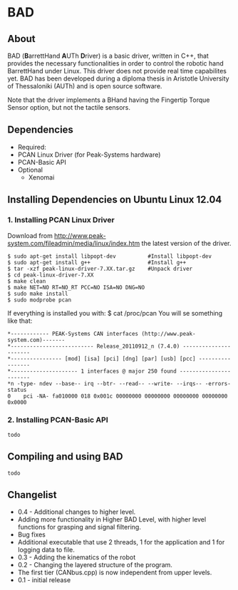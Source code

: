 # BAD

About
-----
BAD (**B**arrettHand **A**UTh **D**river) is a basic driver, written in C++, that provides the necessary functionalities in order to control the robotic hand BarrettHand under Linux. This driver does not provide real time capabilites yet. BAD has been developed during a diploma thesis in Aristotle University of Thessaloniki (AUTh) and is open source software.

Note that the driver implements a BHand having the Fingertip Torque Sensor option, but not the tactile sensors.

Dependencies
------------
- Required:
 - PCAN Linux Driver (for Peak-Systems hardware)
 - PCAN-Basic API
- Optional
  - Xenomai

## Installing Dependencies on Ubuntu Linux 12.04
### 1. Installing PCAN Linux Driver
Download from http://www.peak-system.com/fileadmin/media/linux/index.htm the latest version of the driver.
```shell
$ sudo apt-get install libpopt-dev			#Install libpopt-dev
$ sudo apt-get install g++					#Install g++
$ tar -xzf peak-linux-driver-7.XX.tar.gz	#Unpack driver
$ cd peak-linux-driver-7.XX
$ make clean
$ make NET=NO RT=NO_RT PCC=NO ISA=NO DNG=NO
$ sudo make install
$ sudo modprobe pcan
```

If everything is installed you with:
    $ cat /proc/pcan
You will se something like that:

```
*------------ PEAK-Systems CAN interfaces (http://www.peak-system.com)-------
*-------------------------- Release_20110912_n (7.4.0) ----------------------
*---------------- [mod] [isa] [pci] [dng] [par] [usb] [pcc] -----------------
*--------------------- 1 interfaces @ major 250 found -----------------------
*n -type- ndev --base-- irq --btr- --read-- --write- --irqs-- -errors- status
0    pci -NA- fa010000 018 0x001c 00000000 00000000 00000000 00000000 0x0000
```
### 2. Installing PCAN-Basic API
    todo

## Compiling and using BAD
    todo

Changelist
----------
* 0.4 - Additional changes to higher level.
 * Adding more functionality in Higher BAD Level, with higher level functions for grasping and signal filtering.
 * Bug fixes
 * Additional executable that use 2 threads, 1 for the application and 1 for logging data to file.
* 0.3 - Adding the kinematics of the robot
* 0.2 - Changing the layered structure of the program. 
 * The first tier (CANbus.cpp) is now independent from upper levels.
* 0.1 - initial release


